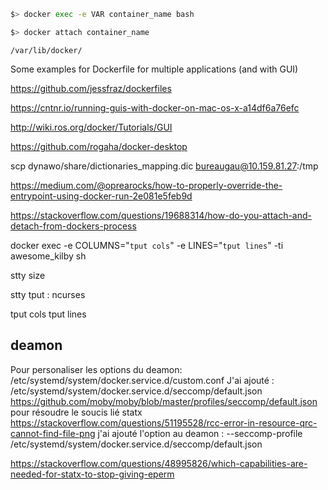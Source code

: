 ``` bash
$> docker exec -e VAR container_name bash
```

``` bash
$> docker attach container_name
```

`/var/lib/docker/`

Some examples for Dockerfile for multiple applications (and with GUI)

https://github.com/jessfraz/dockerfiles

https://cntnr.io/running-guis-with-docker-on-mac-os-x-a14df6a76efc

http://wiki.ros.org/docker/Tutorials/GUI

https://github.com/rogaha/docker-desktop

scp dynawo/share/dictionaries_mapping.dic bureaugau@10.159.81.27:/tmp

https://medium.com/@oprearocks/how-to-properly-override-the-entrypoint-using-docker-run-2e081e5feb9d

https://stackoverflow.com/questions/19688314/how-do-you-attach-and-detach-from-dockers-process

docker exec -e COLUMNS="`tput cols`" -e LINES="`tput lines`" -ti awesome_kilby sh

stty size

stty
tput : ncurses

tput cols
tput lines

## deamon

Pour personaliser les options du deamon: /etc/systemd/system/docker.service.d/custom.conf
J'ai ajouté : /etc/systemd/system/docker.service.d/seccomp/default.json https://github.com/moby/moby/blob/master/profiles/seccomp/default.json pour résoudre le soucis lié statx https://stackoverflow.com/questions/51195528/rcc-error-in-resource-qrc-cannot-find-file-png
j'ai ajouté l'option au deamon : --seccomp-profile /etc/systemd/system/docker.service.d/seccomp/default.json

https://stackoverflow.com/questions/48995826/which-capabilities-are-needed-for-statx-to-stop-giving-eperm
